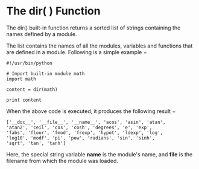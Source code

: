 # The dir( ) Function

The dir() built-in function returns a sorted list of strings containing the names defined by a module.

The list contains the names of all the modules, variables and functions that are defined in a module. Following is a simple example −

```
#!/usr/bin/python

# Import built-in module math
import math

content = dir(math)

print content
```

When the above code is executed, it produces the following result −
```
['__doc__', '__file__', '__name__', 'acos', 'asin', 'atan', 
'atan2', 'ceil', 'cos', 'cosh', 'degrees', 'e', 'exp', 
'fabs', 'floor', 'fmod', 'frexp', 'hypot', 'ldexp', 'log',
'log10', 'modf', 'pi', 'pow', 'radians', 'sin', 'sinh', 
'sqrt', 'tan', 'tanh']
```

Here, the special string variable __name__ is the module's name, and __file__ is the filename from which the module was loaded.